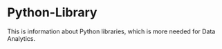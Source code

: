 # Python-Library
This is information about Python libraries, which is more needed for Data Analytics.
